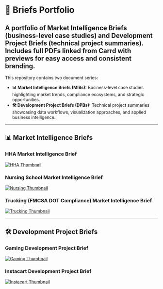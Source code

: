 # 📂 Briefs Portfolio
A portfolio of Market Intelligence Briefs (business-level case studies) and Development Project Briefs (technical project summaries). Includes full PDFs linked from Carrd with previews for easy access and consistent branding.
---

This repository contains two document series:

- **📊 Market Intelligence Briefs (MIBs):** Business-level case studies highlighting market trends, compliance ecosystems, and strategic opportunities.
- **🛠 Development Project Briefs (DPBs):** Technical project summaries showcasing data workflows, visualization approaches, and applied business intelligence.

---

## 📊 Market Intelligence Briefs

### HHA Market Intelligence Brief
[![HHA Thumbnail](market-intelligence-briefs/HHA_Brief.png)](market-intelligence-briefs/HHA_Brief.pdf)

### Nursing School Market Intelligence Brief
[![Nursing Thumbnail](market-intelligence-briefs/Nursing_Brief.png)](market-intelligence-briefs/Nursing_Brief.pdf)

### Trucking (FMCSA DOT Compliance) Market Intelligence Brief
[![Trucking Thumbnail](market-intelligence-briefs/Trucking_Brief.png)](market-intelligence-briefs/Trucking_Brief.pdf)

---

## 🛠 Development Project Briefs

### Gaming Development Project Brief
[![Gaming Thumbnail](development-project-briefs/Gaming_Brief.png)](development-project-briefs/Gaming_Brief.pdf)

### Instacart Development Project Brief
[![Instacart Thumbnail](development-project-briefs/Instacart_Brief.png)](development-project-briefs/Instacart_Brief.pdf)
